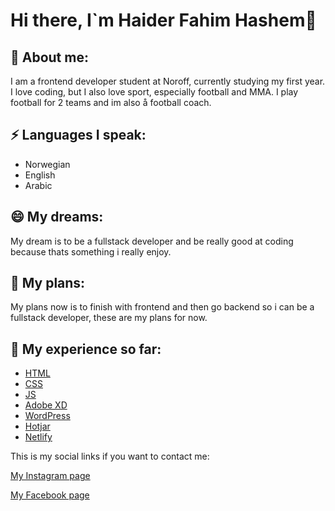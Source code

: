 # Hi there, I`m Haider Fahim Hashem👋

<!--
**haiderf7/haiderf7** is a ✨ _special_ ✨ repository because its `README.md` (this file) appears on your GitHub profile.

Here are some ideas to get you started:

- 🔭 I’m currently working on ...
- 🌱 I’m currently learning ...
- 👯 I’m looking to collaborate on ...
- 🤔 I’m looking for help with ...
- 💬 Ask me about ...
- 📫 How to reach me: ...
- 😄 Pronouns: ...
- ⚡ Fun fact: ...
-->

## 🌱 About me:
I am a frontend developer student at Noroff, currently studying my first year. I love coding, but I also love sport, especially football and MMA. I play football for 2 teams and im also å football coach. 


## ⚡ Languages I speak:
- Norwegian
- English
- Arabic

## 😄 My dreams:
My dream is to be a fullstack developer and be really good at coding because thats something i really enjoy. 

## 🔭 My plans:
My plans now is to finish with frontend and then go backend so i can be a fullstack developer, these are my plans for now. 

## 💬 My experience so far:
- [HTML]()
- [CSS]()
- [JS]()
- [Adobe XD]()
- [WordPress]()
- [Hotjar]()
- [Netlify]()

This is my social links if you want to contact me:

[My Instagram page](https://www.instagram.com/)

[My Facebook page](https://www.facebook.com/)
